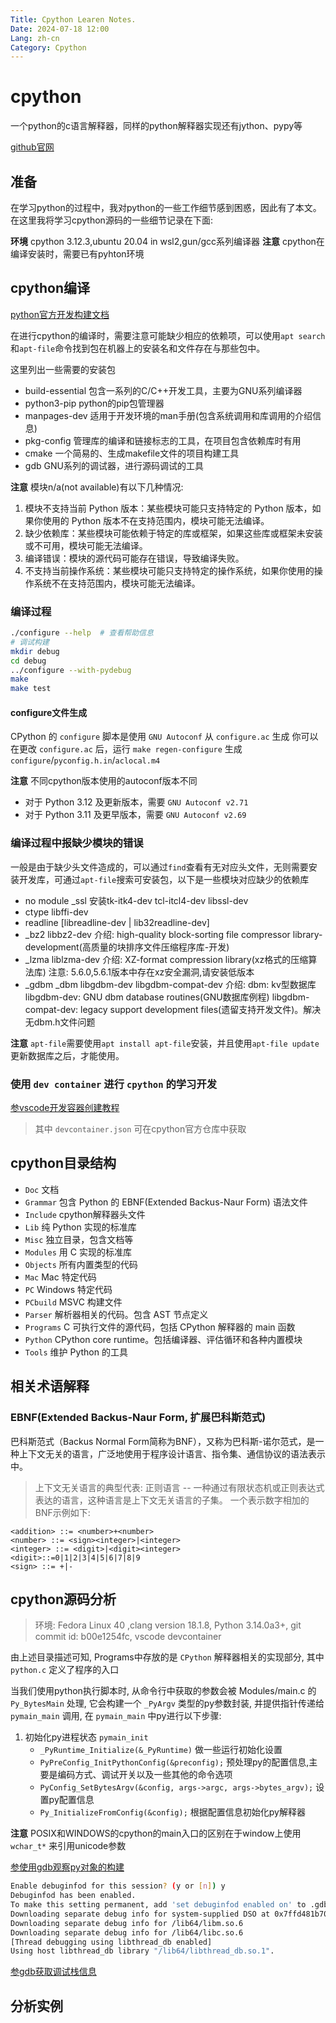 ```yaml
---
Title: Cpython Learen Notes.
Date: 2024-07-18 12:00
Lang: zh-cn
Category: Cpython
---
```


# cpython
一个python的c语言解释器，同样的python解释器实现还有jython、pypy等

[github官网](https://github.com/python/cpython)

## 准备
在学习python的过程中，我对python的一些工作细节感到困惑，因此有了本文。在这里我将学习cpython源码的一些细节记录在下面:

**环境** cpython 3.12.3,ubuntu 20.04 in wsl2,gun/gcc系列编译器
**注意** cpython在编译安装时，需要已有pyhton环境

## cpython编译
[python官方开发构建文档](https://devguide.python.org/getting-started/setup-building/#build-dependencies)

在进行cpython的编译时，需要注意可能缺少相应的依赖项，可以使用`apt search`和`apt-file`命令找到包在机器上的安装名和文件存在与那些包中。

这里列出一些需要的安装包
- build-essential 包含一系列的C/C++开发工具，主要为GNU系列编译器
- python3-pip python的pip包管理器
- manpages-dev 适用于开发环境的man手册(包含系统调用和库调用的介绍信息)
- pkg-config 管理库的编译和链接标志的工具，在项目包含依赖库时有用
- cmake 一个简易的、生成makefile文件的项目构建工具
- gdb GNU系列的调试器，进行源码调试的工具

**注意** 模块n/a(not available)有以下几种情况:
1. 模块不支持当前 Python 版本：某些模块可能只支持特定的 Python 版本，如果你使用的 Python 版本不在支持范围内，模块可能无法编译。
2. 缺少依赖库：某些模块可能依赖于特定的库或框架，如果这些库或框架未安装或不可用，模块可能无法编译。
3. 编译错误：模块的源代码可能存在错误，导致编译失败。
4. 不支持当前操作系统：某些模块可能只支持特定的操作系统，如果你使用的操作系统不在支持范围内，模块可能无法编译。

### 编译过程
```sh
./configure --help  # 查看帮助信息
# 调试构建
mkdir debug
cd debug
../configure --with-pydebug
make
make test
```

#### configure文件生成
CPython 的 `configure` 脚本是使用 `GNU Autoconf` 从 `configure.ac` 生成
你可以在更改 `configure.ac` 后，运行 `make regen-configure` 生成 `configure`/`pyconfig.h.in`/`aclocal.m4`

**注意** 不同cpython版本使用的autoconf版本不同
- 对于 Python 3.12 及更新版本，需要 `GNU Autoconf v2.71`
- 对于 Python 3.11 及更早版本，需要 `GNU Autoconf v2.69`


### 编译过程中报缺少模块的错误

一般是由于缺少头文件造成的，可以通过`find`查看有无对应头文件，无则需要安装开发库，可通过`apt-file`搜索可安装包，以下是一些模块对应缺少的依赖库

- no module _ssl
    安装tk-itk4-dev tcl-itcl4-dev libssl-dev
- ctype
    libffi-dev
- readline
    [libreadline-dev | lib32readline-dev]
- _bz2
    libbz2-dev
     介绍:
      high-quality block-sorting file compressor library- development(高质量的块排序文件压缩程序库-开发)
- _lzma
    liblzma-dev
     介绍:
      XZ-format compression library(xz格式的压缩算法库)
      注意: 5.6.0,5.6.1版本中存在xz安全漏洞,请安装低版本
- _gdbm _dbm
    libgdbm-dev libgdbm-compat-dev
     介绍:
      dbm: kv型数据库  
      libgdbm-dev: GNU dbm database routines(GNU数据库例程)
      libgdbm-compat-dev: legacy support development files(遗留支持开发文件)。解决无dbm.h文件问题    

**注意** `apt-file`需要使用`apt install apt-file`安装，并且使用`apt-file update`更新数据库之后，才能使用。

### 使用 `dev container` 进行 `cpython` 的学习开发

[参vscode开发容器创建教程](https://code.visualstudio.com/docs/devcontainers/create-dev-container#_dockerfile)

> 其中 `devcontainer.json` 可在cpython官方仓库中获取

## cpython目录结构

- `Doc`                 文档
- `Grammar`             包含 Python 的 EBNF(Extended Backus-Naur Form) 语法文件
- `Include`             cpython解释器头文件
- `Lib`                 纯 Python 实现的标准库
- `Misc`                独立目录，包含文档等
- `Modules`             用 C 实现的标准库
- `Objects`             所有内置类型的代码
- `Mac`                 Mac 特定代码
- `PC`                  Windows 特定代码
- `PCbuild`             MSVC 构建文件
- `Parser`              解析器相关的代码。包含 AST 节点定义
- `Programs`            C 可执行文件的源代码，包括 CPython 解释器的 main 函数
- `Python`              CPython core runtime。包括编译器、评估循环和各种内置模块
- `Tools`               维护 Python 的工具

## 相关术语解释

### EBNF(Extended Backus-Naur Form, 扩展巴科斯范式)

巴科斯范式（Backus Normal Form简称为BNF），又称为巴科斯-诺尔范式，是一种上下文无关的语言，广泛地使用于程序设计语言、指令集、通信协议的语法表示中。

> 上下文无关语言的典型代表: 正则语言 -- 一种通过有限状态机或正则表达式表达的语言，这种语言是上下文无关语言的子集。
> 一个表示数字相加的BNF示例如下:
```
<addition> ::= <number>+<number>
<number> ::= <sign><integer>|<integer>
<integer> ::= <digit>|<digit><integer>
<digit>::=0|1|2|3|4|5|6|7|8|9
<sign> ::= +|-
```

## cpython源码分析

> 环境: Fedora Linux 40 ,clang version 18.1.8, Python 3.14.0a3+, git commit id: b00e1254fc, vscode devcontainer

由上述目录描述可知, Programs中存放的是 `CPython` 解释器相关的实现部分, 其中 `python.c` 定义了程序的入口

当我们使用python执行脚本时, 从命令行中获取的参数会被 Modules/main.c 的 `Py_BytesMain` 处理, 它会构建一个 `_PyArgv` 类型的py参数封装, 并提供指针传递给 `pymain_main` 调用, 在 `pymain_main` 中py进行以下步骤:
1. 初始化py进程状态 `pymain_init` 
    - `_PyRuntime_Initialize(&_PyRuntime)` 做一些运行初始化设置
    - `PyPreConfig_InitPythonConfig(&preconfig);` 预处理py的配置信息,主要是编码方式、调试开关以及一些其他的命令选项
    - `PyConfig_SetBytesArgv(&config, args->argc, args->bytes_argv);` 设置py配置信息
    - `Py_InitializeFromConfig(&config);` 根据配置信息初始化py解释器

**注意** POSIX和WINDOWS的cpython的main入口的区别在于window上使用 `wchar_t*` 来引用unicode参数

[参使用gdb观察py对象的构建](https://hackmd.io/@klouielu/ByMHBMjFe?type=view)

```sh
Enable debuginfod for this session? (y or [n]) y
Debuginfod has been enabled.
To make this setting permanent, add 'set debuginfod enabled on' to .gdbinit.
Downloading separate debug info for system-supplied DSO at 0x7ffd481b7000
Downloading separate debug info for /lib64/libm.so.6                                                                          
Downloading separate debug info for /lib64/libc.so.6                                                                          
[Thread debugging using libthread_db enabled]                                                                                 
Using host libthread_db library "/lib64/libthread_db.so.1".
```
[参gdb获取调试栈信息](https://wiki.archlinux.org/title/Debugging/Getting_traces)

## 分析实例